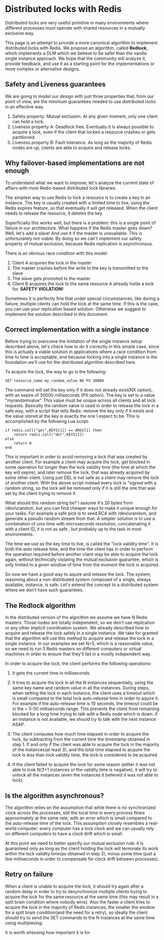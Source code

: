 # Distributed locks with Redis

Distributed locks are very useful primitive in many environments where different processes must operate with shared resources in a mutually exclusive way.

This page is an attempt to provide a more canonical algorithm to implement distributed locks with Redis. We propose an algorithm, called **Redlock**, which implements a DLM which we believe to be safer than the vanilla single instance approach. We hope that the community will analyze it, provide feedback, and use it as a starting point for the implementations or more complex or alternative designs.

## Safety and Liveness guarantees

We are going to model our design with just three properties that, from our point of view, are the minimum guarantees needed to use distributed locks in an effective way.

1. Safety property: Mutual exclusion. At any given moment, only one client can hold a lock.
2. Liveness property A: Deadlock free. Eventually it is always possible to acquire a lock, even if the client that locked a resource crashes or gets partitioned.
3. Liveness property B: Fault tolerance. As long as the majority of Redis nodes are up, clients are able to acquire and release locks.

## Why failover-based implementations are not enough

To understand what we want to improve, let's analyze the current state of affairs with most Redis-based distributed lock libraries.

The simplest way to use Redis to lock a resource is to create a key in an instance. The key is usually created with a limited time to live, using the Redis expires feature, so that eventually it will get released. When the client needs to release the resource, it deletes the key.

Superficially this works well, but there is a problem: this is a single point of failure in our architecture. What happens if the Redis master goes down? Well, let's add a slave! And use it if the master is unavailable. This is unfortunately not viable. By doing so we can't implement our safety property of mutual exclusion, because Redis replication is asynchronous.

There is an obvious race condition with this model:

1. Client A acquires the lock in the master
2. The master crashes before the write to the key is transmitted to the slave
3. The slave gets promoted to the master
4. Client B acquires the lock to the same resource A already holds a lock for. **SAFETY VIOLATION!**

Sometimes it is perfectly fine that under special circumstances, like during a failure, multiple clients can hold the lock at the same time. If this is the case, you can use your replication based solution. Otherwise we suggest to implement the solution described in this document.

## Correct implementation with a single instance

Before trying to overcome the limitation of the single instance setup described above, let's check how to do it correctly in this simple case, since this is actually a viable solution in applications where a race condition from time to time is acceptable, and because locking into a single instance is the foundation we'll use for the distributed algorithm described here.

To acquire the lock, the way to go is the following:

```
SET resource_name my_random_value NX PX 30000
```

The command will set the key only if it does not already exist(NX option), with an expire of 30000 milliseconds (PX option). The key is set to a value "myrandomvalue". This value must be unique across all clients and all lock requests. Basically the random value is used in order to release the lock in a safe way, with a script that tells Redis: remove the key only if it exists and the value stored at the key is exactly the one I expect to be. This is accomplished by the following Lua script:

```
if redis.call("get",KEYS[1]) == ARGV[1] then
    return redis.call("del",KEYS[1])
else
    return 0
end
```

This is important in order to avoid removing a lock that was created by another client. For example a client may acquire the lock, get blocked in some operation for longer than the lock validity time (the time at which the key will expire), and later remove the lock, that was already acquired by some other client. Using just DEL is not safe as a client may remove the lock of another client. With the above script instead every lock is "signed with a random string, so the lock will be removed only if it is still the one that was set by the client trying to remove it.

What should this random string be? I assume it's 20 bytes from /dev/urandom, but you can find cheaper ways to make it unique enough for your tasks. For example a safe pick is to seed RC4 with /dev/urandom, and generate a pseudo random stream from that. A simpler solution is to use a combination of unix time with microseconds resolution, concatenating it with a client ID, it is not as safe , but probably up to the task in most environments. 

The time we use as the key time to live, is called the "lock validity time". It is both the auto release time, and the time the client has in order to perform the operation required before another client may be able to acquire the lock again, without technically violating the mutual exclusion guarantee, which is only limited to a given window of time from the moment the lock is acquired.

So now we have a good way to aquire and release the lock. The system, reasoning about a non-distributed system composed of a single, always available, instance, is safe. Let's extend the concept to a distributed system where we don't have such guarantees.

## The Redlock algorithm

In the distributed version of the algorithm we assume we have N Redis masters. Those nodes are totally independent, so we don't use replication or any other implicit coordination system. We already described how to acquire and release the lock safely in a single instance. We take for granted that the algorithm will use this method to acquire and release the lock in a single instance. In our examples we set N=5, which is a reasonable value, so we need to run 5 Redis masters on different computers or virtual machines in order to ensure that they'll fail in a mostly independent way.

In order to acquire the lock, the client performs the following operations:

1. It gets the current time in milliseconds

2. It tries to acquire the lock in all the N instances sequentially, using the same key name and random value in all the instances. During steps, when setting the lock in each instance, the client uses a timeout which is small compared to the total lock auto-release time in order to aquire it. For example if the auto-release time is 10 seconds, the timeout could be in the ~ 5-50 milliseconds range. This prevents the client from remaining blocked for a long time trying to talk with a Redis node which is down: if an instance is not available, we should try to talk with the next instance ASAP.

3. The client computes how much time elapsed in order to acquire the lock, by subtracting from the current time the timestamp obtained in step 1. If and only if the client was able to acquire the lock in the majority of the instances(at least 3), and the total time elapsed to acquire the lock is less than lock validity time, the lock is considered to be acquired.

4. If the client failed to acquire the lock for some reason (either it was not able to lcok N/2+1 instances or the validity time is negative), it will try to unlock all the instances (even the instances it believed it was not able to lock).

## Is the algorithm asynchronous?

The algorithm relies on the assumption that while there is no synchronized clock across the processes, still the local time in every process flows approximately at the same rate, with an error which is small compared to the auto-release time of the lock. This assumption closely resembles a real-world computer: every computer has a lock clock and we can usually rely on different computers to have a clock drift which is small. 

At this point we need to better specify our mutual exclusion rule: it is guaranteed only as long as the client holding the lock will terminate its work within the lock validity time(as obtained in step 3), minus some time (just a few milliseconds in order to compensate for clock drift between processes).

## Retry on failure

When a client is unable to acquire the lock, it should try again after a random delay in order to try to desynchronize multiple clients trying to acquire the lock for the same resource at the same time (this may result in a split brain condition where nobody wins). Also the faster a client tries to acquire the lock in the majority of Redis instances, the smaller the window for a split brain condition(and the need for a retry), so ideally the client should try to send the SET commands to the N instances at the same time using multiplexing.

It is worth stressing how important it is for